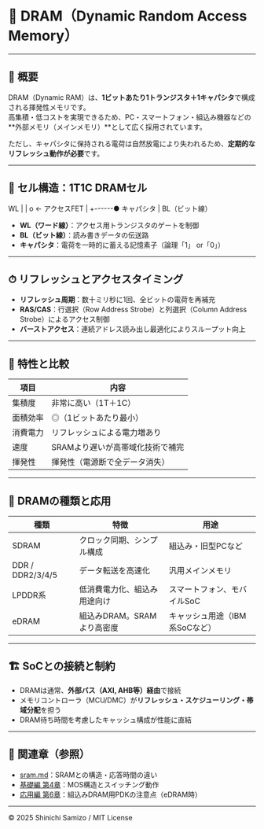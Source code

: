 # 🧠 DRAM（Dynamic Random Access Memory）

---

## 📘 概要

DRAM（Dynamic RAM）は、**1ビットあたり1トランジスタ＋1キャパシタ**で構成される揮発性メモリです。  
高集積・低コストを実現できるため、PC・スマートフォン・組込み機器などの**外部メモリ（メインメモリ）**として広く採用されています。

ただし、キャパシタに保持される電荷は自然放電により失われるため、**定期的なリフレッシュ動作が必要**です。

---

## 🔧 セル構造：1T1C DRAMセル

  WL
   |
   |
   o  ← アクセスFET
   |
   +------● キャパシタ
   |
  BL（ビット線）

- **WL（ワード線）**：アクセス用トランジスタのゲートを制御
- **BL（ビット線）**：読み書きデータの伝送路
- **キャパシタ**：電荷を一時的に蓄える記憶素子（論理「1」 or「0」）

---

## ⏱ リフレッシュとアクセスタイミング

- **リフレッシュ周期**：数十ミリ秒に1回、全ビットの電荷を再補充
- **RAS/CAS**：行選択（Row Address Strobe）と列選択（Column Address Strobe）によるアクセス制御
- **バーストアクセス**：連続アドレス読み出し最適化によりスループット向上

---

## 🧪 特性と比較

| 項目 | 内容 |
|------|------|
| 集積度 | 非常に高い（1T＋1C） |
| 面積効率 | ◎（1ビットあたり最小） |
| 消費電力 | リフレッシュによる電力増あり |
| 速度 | SRAMより遅いが高帯域化技術で補完 |
| 揮発性 | 揮発性（電源断で全データ消失） |

---

## 🔌 DRAMの種類と応用

| 種類 | 特徴 | 用途 |
|------|------|------|
| SDRAM | クロック同期、シンプル構成 | 組込み・旧型PCなど |
| DDR / DDR2/3/4/5 | データ転送を高速化 | 汎用メインメモリ |
| LPDDR系 | 低消費電力化、組込み用途向け | スマートフォン、モバイルSoC |
| eDRAM | 組込みDRAM。SRAMより高密度 | キャッシュ用途（IBM系SoCなど） |

---

## 🏗 SoCとの接続と制約

- DRAMは通常、**外部バス（AXI, AHB等）経由**で接続
- メモリコントローラ（MCU/DMC）が**リフレッシュ・スケジューリング・帯域分配**を担う
- DRAM待ち時間を考慮したキャッシュ構成が性能に直結

---

## 🔗 関連章（参照）

- [sram.md](./sram.md)：SRAMとの構造・応答時間の違い  
- [基礎編 第4章](../chapter4_mos_characteristics/)：MOS構造とスイッチング動作  
- [応用編 第6章](../d_chapter6_pdk_and_eda_environment/)：組込みDRAM用PDKの注意点（eDRAM時）

---

© 2025 Shinichi Samizo / MIT License
